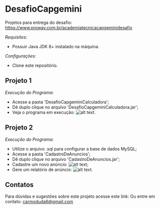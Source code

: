 # DesafioCapgemini

Projetos para entrega do desafio:
https://www.proway.com.br/academiatecnicacapgeminidesafio

_Requisitos:_ 
* Possuir Java JDK 8+ instalado na máquina.

_Configurações:_
* Clone este repositório.

## Projeto 1
_Execução do Programa:_
* Acesse a pasta 'DesafioCapgeminiCalculadora';
* Dê duplo clique no arquivo 'DesafioCapgeminiCalculadora.jar';
* Veja o programa em execução: ![alt text](Desafio_Calculadora.png).

## Projeto 2
_Execução do Programa:_
* Utilize o arquivo .sql para configurar a base de dados MySQL;
* Acesse a pasta 'CadastroDeAnuncios';
* Dê duplo clique no arquivo 'CadastroDeAnuncios.jar';
* Cadastre um novo anúncio: ![alt text](Cadastro_Anuncio.png);
* Gere um relatório de anúncio: ![alt text](Relatorio_Anuncio.png).

## Contatos
Para dúvidas e sugestões sobre este projeto acesse este link: 
Ou entre em contato: carmoduda6@gmail.com
